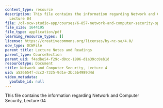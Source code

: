 ```yaml
---
content_type: resource
description: This file contains the information regarding Network and Computer Security,
  Lecture 04
file: /ol-ocw-studio-app/courses/6-857-network-and-computer-security-spring-2014/a526654fdcc273259d1e2bc5b4989d4d_MIT6_857S14_Lec04.pdf
file_size: 1644195
file_type: application/pdf
learning_resource_types: []
license: https://creativecommons.org/licenses/by-nc-sa/4.0/
ocw_type: OCWFile
parent_title: Lecture Notes and Readings
parent_type: CourseSection
parent_uid: f4adbe54-f29c-d0cc-1896-d1a39cc0eb1d
resourcetype: Document
title: Network and Computer Security, Lecture 4
uid: a526654f-dcc2-7325-9d1e-2bc5b4989d4d
video_metadata:
  youtube_id: null
---
```

This file contains the information regarding Network and Computer Security, Lecture 04